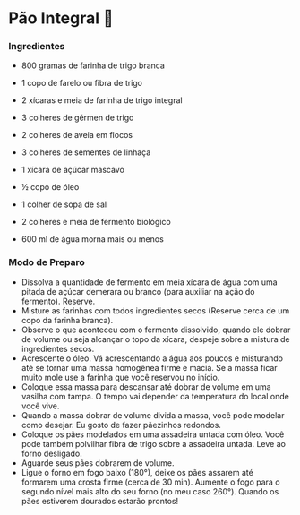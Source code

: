 # Pão Integral :bread:



### Ingredientes

- 800 gramas de farinha de trigo branca

- 1 copo de farelo ou fibra de trigo

- 2 xícaras e meia de farinha de trigo integral

- 3 colheres de gérmen de trigo

- 2 colheres de aveia em flocos

- 3 colheres de sementes de linhaça

- 1 xícara de açúcar mascavo

- ½ copo de óleo

- 1 colher de sopa de sal

- 2 colheres e meia de fermento biológico

- 600 ml de água morna mais ou menos



### Modo de Preparo

- Dissolva a quantidade de fermento em meia xícara de água com uma pitada de açúcar demerara ou branco (para auxiliar na ação do fermento). Reserve.
- Misture as farinhas com todos ingredientes secos (Reserve cerca de um copo da farinha branca).
- Observe o que aconteceu com o fermento dissolvido, quando ele dobrar de volume ou seja alcançar o topo da xícara, despeje sobre a mistura de ingredientes secos. 
- Acrescente o óleo. Vá acrescentando a água aos poucos e misturando até se tornar uma massa homogênea firme e macia. Se a massa ficar muito mole use a farinha que você reservou no início.
- Coloque essa massa para descansar até dobrar de volume em uma vasilha com tampa. O tempo vai depender da temperatura do local onde você vive.
- Quando a massa dobrar de volume divida a massa, você pode modelar como desejar. Eu gosto de fazer pãezinhos redondos.
- Coloque os pães modelados em uma assadeira untada com óleo. Você pode também polvilhar fibra de trigo sobre a assadeira untada. Leve ao forno desligado.
- Aguarde seus pães dobrarem de volume. 
- Ligue o forno em fogo baixo (180°), deixe os pães assarem até formarem uma crosta firme (cerca de 30 min). Aumente o fogo para o segundo nível mais alto do seu forno (no meu caso 260°). Quando os pães estiverem dourados estarão prontos!





